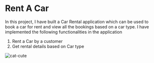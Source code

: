 # Rent A Car

In this project, I have built a Car Rental application which can be used to book a car for rent and view all the bookings based on a car type. I have implemented the following functionalities in the application
1. Rent a Car by a customer 
2. Get rental details based on Car type

![cat-cute](https://user-images.githubusercontent.com/106817047/211757867-9217e79d-4910-4722-b4f8-2c36819c6590.gif)
